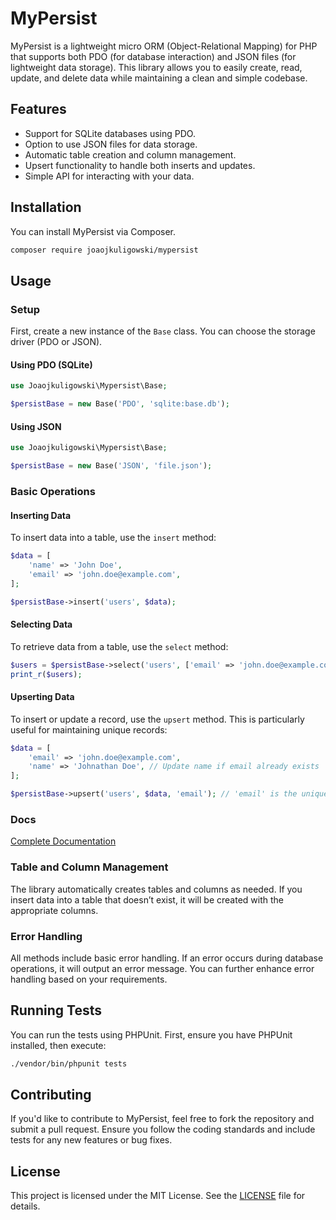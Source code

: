 # MyPersist

MyPersist is a lightweight micro ORM (Object-Relational Mapping) for PHP that supports both PDO (for database interaction) and JSON files (for lightweight data storage). This library allows you to easily create, read, update, and delete data while maintaining a clean and simple codebase.

## Features

- Support for SQLite databases using PDO.
- Option to use JSON files for data storage.
- Automatic table creation and column management.
- Upsert functionality to handle both inserts and updates.
- Simple API for interacting with your data.

## Installation

You can install MyPersist via Composer.

```bash
composer require joaojkuligowski/mypersist
```

## Usage

### Setup

First, create a new instance of the `Base` class. You can choose the storage driver (PDO or JSON).

#### Using PDO (SQLite)

```php
use Joaojkuligowski\Mypersist\Base;

$persistBase = new Base('PDO', 'sqlite:base.db');
```

#### Using JSON

```php
use Joaojkuligowski\Mypersist\Base;

$persistBase = new Base('JSON', 'file.json');
```

### Basic Operations

#### Inserting Data

To insert data into a table, use the `insert` method:

```php
$data = [
    'name' => 'John Doe',
    'email' => 'john.doe@example.com',
];

$persistBase->insert('users', $data);
```

#### Selecting Data

To retrieve data from a table, use the `select` method:

```php
$users = $persistBase->select('users', ['email' => 'john.doe@example.com']);
print_r($users);
```

#### Upserting Data

To insert or update a record, use the `upsert` method. This is particularly useful for maintaining unique records:

```php
$data = [
    'email' => 'john.doe@example.com',
    'name' => 'Johnathan Doe', // Update name if email already exists
];

$persistBase->upsert('users', $data, 'email'); // 'email' is the unique key
```

### Docs

[Complete Documentation](docs/DOCS.html)

### Table and Column Management

The library automatically creates tables and columns as needed. If you insert data into a table that doesn’t exist, it will be created with the appropriate columns.

### Error Handling

All methods include basic error handling. If an error occurs during database operations, it will output an error message. You can further enhance error handling based on your requirements.

## Running Tests

You can run the tests using PHPUnit. First, ensure you have PHPUnit installed, then execute:

```bash
./vendor/bin/phpunit tests
```

## Contributing

If you'd like to contribute to MyPersist, feel free to fork the repository and submit a pull request. Ensure you follow the coding standards and include tests for any new features or bug fixes.

## License

This project is licensed under the MIT License. See the [LICENSE](LICENSE) file for details.
